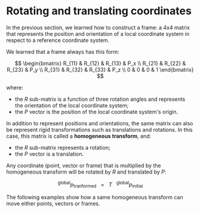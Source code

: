 
# Rotating and translating coordinates

In the previous section, we learned how to construct a frame: a 4x4 matrix that represents the position and orientation of a local coordinate system in respect to a reference coordinate system.

We learned that a frame always has this form:

$$
\begin{bmatrix}
R_{11} & R_{12} & R_{13} & P_x \\
R_{21} & R_{22} & R_{23} & P_y \\
R_{31} & R_{32} & R_{33} & P_z \\
0      & 0      & 0      & 1
\end{bmatrix}
$$

where:

- the $R$ sub-matrix is a function of three rotation angles and represents the orientation of the local coordinate system;
- the $P$ vector is the position of the local coordinate system's origin.

In addition to represent positions and orientations, the same matrix can also be represent rigid transformations such as translations and rotations. In this case, this matrix is called a **homogeneous transform**, and:

- the $R$ sub-matrix represents a rotation;
- the $P$ vector is a translation.

Any coordinate (point, vector or frame) that is multiplied by the homogeneous transform will be rotated by $R$ and translated by $P$:

$$
^\text{global} p_{\text{tranformed}} ~~~ = ~~~ T ~~~ ^\text{global} p_\text{initial}
$$

The following examples show how a same homogeneous transform can move either points, vectors or frames.
